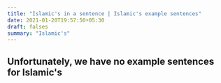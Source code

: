 ```yaml
---
title: "Islamic's in a sentence | Islamic's example sentences"
date: 2021-01-20T19:57:50+05:30
draft: falses
summary: "Islamic's"
---
```

## Unfortunately, we have no example sentences for Islamic's                 
